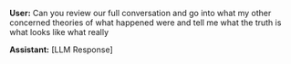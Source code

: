**User:**
Can you review our full conversation and go into what my other concerned theories of what happened were and tell me what the truth is what looks like what really

**Assistant:**
[LLM Response]

